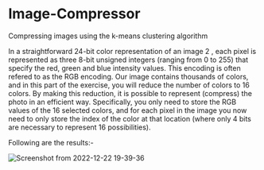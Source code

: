 # Image-Compressor

Compressing images using the k-means clustering algorithm

In a straightforward 24-bit color representation of an image 2 , each pixel is represented as three 8-bit unsigned integers (ranging from 0 to 255) that specify the red, green and blue intensity values. This encoding is often refered to as the RGB encoding.
Our image contains thousands of colors, and in this part of the exercise, you will reduce the number of colors to 16 colors.
By making this reduction, it is possible to represent (compress) the photo in an efficient way.
Specifically, you only need to store the RGB values of the 16 selected colors, and for each pixel in the image you now need to only store the index of the color at that location (where only 4 bits are necessary to represent 16 possibilities).

Following are the results:-

![Screenshot from 2022-12-22 19-39-36](https://user-images.githubusercontent.com/78522965/209152198-0d91cf49-e412-4bef-97e5-46bce7b0f436.png)

